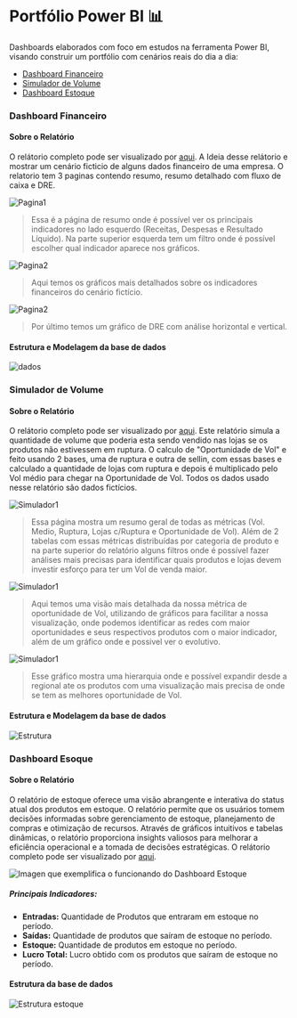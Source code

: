 # Portfólio Power BI 📊

Dashboards elaborados com foco em estudos na ferramenta Power BI, visando construir um portfólio com cenários reais do dia a dia:
- [Dashboard Financeiro](./Financeiro/)
- [Simulador de Volume](./Simulador%20Vol/)
- [Dashboard Estoque](./Estoque/)

### Dashboard Financeiro
#### Sobre o Relatório
O relátorio completo pode ser visualizado por [aqui](https://app.powerbi.com/view?r=eyJrIjoiMjJjNzJlZmEtZmY0OS00NGE1LTkyZDAtZGIxNDM5ZDQ3M2EyIiwidCI6IjZiMjM0MmZhLTIzZWItNDc1OS04YjRkLWNkMTc4ODgyNzdhNSJ9). A Ideia desse relátorio e mostrar um cenário ficticio de alguns dados financeiro de uma empresa. O relatorio tem 3 paginas contendo resumo, resumo detalhado com fluxo de caixa e DRE.

![Pagina1](./imgs/financeiro1.png)
> Essa é a página de resumo onde é possível ver os principais indicadores no lado esquerdo (Receitas, Despesas e Resultado Líquido). Na parte superior esquerda tem um filtro onde é possível escolher qual indicador aparece nos gráficos.

![Pagina2](./imgs/financeiro2.png)
> Aqui temos os gráficos mais detalhados sobre os indicadores financeiros do cenário fictício.

![Pagina2](./imgs/financeiro3.png)
> Por último temos um gráfico de DRE com análise horizontal e vertical.

#### Estrutura e Modelagem da base de dados
![dados](./imgs/estrutura%20financeiro.png)

### Simulador de Volume
#### Sobre o Relatório
O relátorio completo pode ser visualizado por [aqui](https://app.powerbi.com/view?r=eyJrIjoiZGI0ZDU2YmQtNmQ4NS00ZjA5LWE4NGQtYzUzZTljYmU2NjNkIiwidCI6IjZiMjM0MmZhLTIzZWItNDc1OS04YjRkLWNkMTc4ODgyNzdhNSJ9).
Este relatório simula a quantidade de volume que poderia esta sendo vendido nas lojas se os produtos não estivessem em ruptura. O calculo de "Oportunidade de Vol" e feito usando 2 bases, uma de ruptura e outra de sellin, com essas bases e calculado a quantidade de lojas com ruptura e depois é multiplicado pelo Vol médio para chegar na Oportunidade de Vol. Todos os dados usado nesse relatório são dados fictícios.

![Simulador1](./imgs/simulador%20Vol%201.png)
> Essa página mostra um resumo geral de todas as métricas (Vol. Medio, Ruptura, Lojas c/Ruptura e Oportunidade de Vol). Além de 2 tabelas com essas métricas distribuídas por categoria de produto e na parte superior do relatório alguns filtros onde é possível fazer análises mais precisas para identificar quais produtos e lojas devem investir esforço para ter um Vol de venda maior.

![Simulador1](./imgs/simulador%20Vol%202.png)
> Aqui temos uma visão mais detalhada da nossa métrica  de oportunidade de Vol, utilizando de gráficos para facilitar a nossa visualização, onde podemos identificar as redes com maior oportunidades e seus respectivos produtos com o maior indicador, além de um gráfico onde e possivel ver o evolutivo.

![Simulador1](./imgs/Simulador%20Vol%203.png)
> Esse gráfico mostra uma hierarquia onde e possível expandir desde a regional ate os produtos com uma visualização mais precisa de onde se tem as melhores oportunidade de Vol.

#### Estrutura e Modelagem da base de dados

![Estrutura ](./imgs/estrutura%20simulador.png)


### Dashboard Esoque
#### Sobre o Relatório
O relatório de estoque oferece uma visão abrangente e interativa do status atual dos produtos em estoque. O relatório permite que os usuários tomem decisões informadas sobre gerenciamento de estoque, planejamento de compras e otimização de recursos. Através de gráficos intuitivos e tabelas dinâmicas, o relatório proporciona insights valiosos para melhorar a eficiência operacional e a tomada de decisões estratégicas. O relátorio completo pode ser visualizado por [aqui](https://app.powerbi.com/view?r=eyJrIjoiMTEyNWRmOWYtYjM5YS00ZjdlLTk5NWEtMDlmZjFkMmRlZWUwIiwidCI6IjZiMjM0MmZhLTIzZWItNDc1OS04YjRkLWNkMTc4ODgyNzdhNSJ9).

![Imagen que exemplifica o funcionando do Dashboard Estoque](./imgs/estoque.png)



##### Principais Indicadores:
- **Entradas:** Quantidade de Produtos que entraram em estoque no período.
- **Saídas:** Quantidade de produtos que saíram de estoque no período.
- **Estoque:** Quantidade de produtos em estoque no período.
- **Lucro Total:** Lucro obtido com os produtos que saíram de estoque no período.


#### Estrutura da base de dados

![Estrutura estoque](./imgs/estrutura%20estoque.png)

